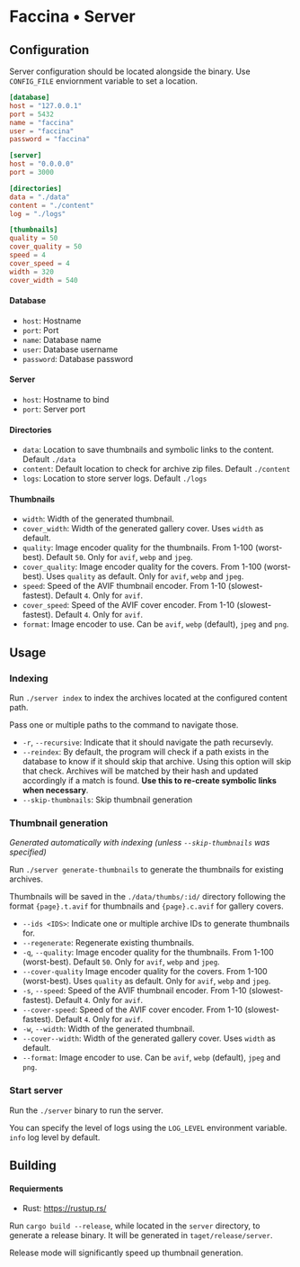 # Faccina • Server

## Configuration

Server configuration should be located alongside the binary. Use `CONFIG_FILE` enviornment variable to set a location.

```toml
[database]
host = "127.0.0.1"
port = 5432
name = "faccina"
user = "faccina"
password = "faccina"

[server]
host = "0.0.0.0"
port = 3000

[directories]
data = "./data"
content = "./content"
log = "./logs"

[thumbnails]
quality = 50
cover_quality = 50
speed = 4
cover_speed = 4
width = 320
cover_width = 540
```

#### Database

- `host`: Hostname
- `port`: Port
- `name`: Database name
- `user`: Database username
- `password`: Database password

#### Server

- `host`: Hostname to bind
- `port`: Server port

#### Directories

- `data`: Location to save thumbnails and symbolic links to the content. Default `./data`
- `content`: Default location to check for archive zip files. Default `./content`
- `logs`: Location to store server logs. Default `./logs`

#### Thumbnails

- `width`: Width of the generated thumbnail.
- `cover_width`: Width of the generated gallery cover. Uses `width` as default.
- `quality`: Image encoder quality for the thumbnails. From 1-100 (worst-best). Default `50`. Only for `avif`, `webp` and `jpeg`.
- `cover_quality`: Image encoder quality for the covers. From 1-100 (worst-best). Uses `quality` as default. Only for `avif`, `webp` and `jpeg`.
- `speed`: Speed of the AVIF thumbnail encoder. From 1-10 (slowest-fastest). Default `4`. Only for `avif`.
- `cover_speed`: Speed of the AVIF cover encoder. From 1-10 (slowest-fastest). Default `4`. Only for `avif`.
- `format`: Image encoder to use. Can be `avif`, `webp` (default), `jpeg` and `png`.

## Usage

### Indexing

Run `./server index` to index the archives located at the configured content path.

Pass one or multiple paths to the command to navigate those.

- `-r`, `--recursive`: Indicate that it should navigate the path recursevly.
- `--reindex`: By default, the program will check if a path exists in the database to know if it should skip that archive. Using this option will skip that check. Archives will be matched by their hash and updated accordingly if a match is found. **Use this to re-create symbolic links when necessary**.
- `--skip-thumbnails`: Skip thumbnail generation

### Thumbnail generation

_Generated automatically with indexing (unless `--skip-thumbnails` was specified)_

Run `./server generate-thumbnails` to generate the thumbnails for existing archives.

Thumbnails will be saved in the `./data/thumbs/:id/` directory following the format `{page}.t.avif` for thumbnails and `{page}.c.avif` for gallery covers.

- `--ids <IDS>`: Indicate one or multiple archive IDs to generate thumbnails for.
- `--regenerate`: Regenerate existing thumbnails.
- `-q`, `--quality`: Image encoder quality for the thumbnails. From 1-100 (worst-best). Default `50`. Only for `avif`, `webp` and `jpeg`.
- `--cover-quality` Image encoder quality for the covers. From 1-100 (worst-best). Uses `quality` as default. Only for `avif`, `webp` and `jpeg`.
- `-s`, `--speed`: Speed of the AVIF thumbnail encoder. From 1-10 (slowest-fastest). Default `4`. Only for `avif`.
- `--cover-speed`: Speed of the AVIF cover encoder. From 1-10 (slowest-fastest). Default `4`. Only for `avif`.
- `-w`, `--width`: Width of the generated thumbnail.
- `--cover--width`: Width of the generated gallery cover. Uses `width` as default.
- `--format`: Image encoder to use. Can be `avif`, `webp` (default), `jpeg` and `png`.

### Start server

Run the `./server` binary to run the server.

You can specify the level of logs using the `LOG_LEVEL` environment variable. `info` log level by default.

## Building

#### Requierments

- Rust: https://rustup.rs/

Run `cargo build --release`, while located in the `server` directory, to generate a release binary. It will be generated in `taget/release/server`.

Release mode will significantly speed up thumbnail generation.
